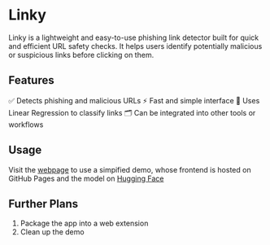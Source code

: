 # Linky

Linky is a lightweight and easy-to-use phishing link detector built for quick and efficient URL safety checks. It helps users identify potentially malicious or suspicious links before clicking on them.

## Features

✅ Detects phishing and malicious URLs
⚡ Fast and simple interface
🧠 Uses Linear Regression to classify links
🗂️ Can be integrated into other tools or workflows

## Usage

Visit the [webpage](https://darkshadow-exe.github.io/Linky/) to use a simpified demo, whose frontend is hosted on GitHub Pages and the model on [Hugging Face](https://huggingface.co/spaces/darkShadow-exe/LinkyAP)

## Further Plans

1. Package the app into a web extension
2. Clean up the demo